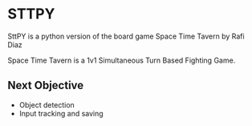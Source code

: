 # STTPY

SttPY is a python version of the board game Space Time Tavern by Rafi Diaz

Space Time Tavern is a 1v1 Simultaneous Turn Based Fighting Game.

## Next Objective

- Object detection
- Input tracking and saving
